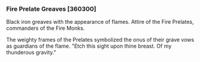 ### Fire Prelate Greaves [360300]

Black iron greaves with the appearance of flames. Attire of the Fire Prelates, commanders of the Fire Monks.

The weighty frames of the Prelates symbolized the onus of their grave vows as guardians of the flame. "Etch this sight upon thine breast. Of my thunderous gravity."